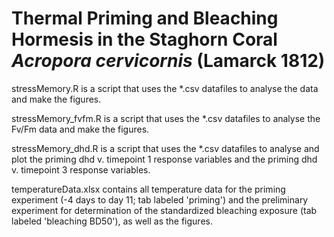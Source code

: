 # Thermal Priming and Bleaching Hormesis in the Staghorn Coral <i>Acropora cervicornis</i> (Lamarck 1812)

stressMemory.R is a script that uses the *.csv datafiles to analyse the data and make the figures.

stressMemory_fvfm.R is a script that uses the *.csv datafiles to analyse the Fv/Fm data and make the figures.

stressMemory_dhd.R is a script that uses the *.csv datafiles to analyse and plot the priming dhd v. timepoint 1 response variables and the priming dhd v. timepoint 3 response variables.

temperatureData.xlsx contains all temperature data for the priming experiment (-4 days to day 11; tab labeled 'priming') and the preliminary experiment for determination of the standardized bleaching exposure (tab labeled 'bleaching BD50'), as well as the figures.
